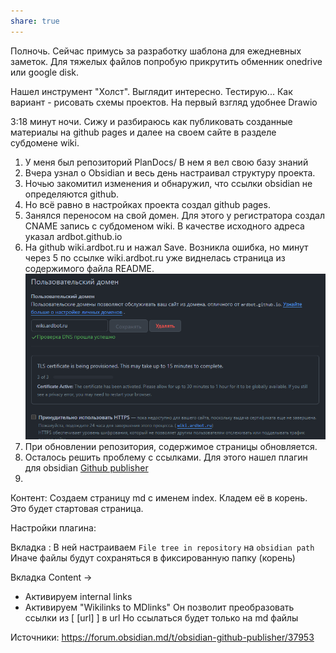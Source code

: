 ```yaml
---
share: true
---
```



Полночь. Сейчас примусь за разработку шаблона для ежедневных заметок.
Для тяжелых файлов попробую прикрутить обменник onedrive или google disk.

Нашел инструмент "Холст". Выглядит интересно. Тестирую...
Как вариант - рисовать схемы проектов. На первый взгляд удобнее Drawio

3:18 минут ночи. Сижу и разбираюсь как публиковать созданные материалы на github pages  и далее на своем сайте в разделе субдомене wiki.

1. У меня был репозиторий PlanDocs/ В нем я вел свою базу знаний
2. Вчера узнал о Obsidian и весь день настраивал структуру проекта.
3. Ночью закомитил изменения и обнаружил, что ссылки obsidian не определяются github. 
4. Но всё равно в настройках проекта создал github pages.
5. Занялся переносом на свой домен. Для этого у регистратора создал CNAME запись с субдоменом wiki. В качестве исходного адреса указал ardbot.github.io
6. На github wiki.ardbot.ru и нажал Save. Возникла ошибка, но минут через 5 по ссылке wiki.ardbot.ru уже виднелась страница из содержимого файла README.
![Pasted image 20240106040634](files/Pasted%20image%2020240106040634.png)
7. При обновлении репозитория, содержимое страницы обновляется.
8. Осталось решить проблему с ссылками. Для этого нашел плагин для obsidian  [Github publisher](../../projects/soft/Github%20publisher.md)
9. 

Контент:
Создаем страницу md с именем index. Кладем её в корень. Это будет стартовая страница.

Настройки плагина:

Вкладка [](https://forum.obsidian.md/t/obsidian-github-publisher/37953#h-2-download-configuration-3):
В ней настраиваем `File tree in repository` на `obsidian path`
Иначе файлы будут сохраняться в фиксированную папку (корень) 

Вкладка Content -> 
* Активируем internal links
* Активируем "Wikilinks to MDlinks"
Он позволит преобразовать ссылки из [ [url] ] в url
Но ссылаться будет только на md файлы

Источники:
https://forum.obsidian.md/t/obsidian-github-publisher/37953


